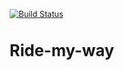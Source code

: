 [![Build Status](https://travis-ci.org/okoroemeka/Ride-my-way.svg?branch=features)](https://travis-ci.org/okoroemeka/Ride-my-way)
# Ride-my-way
